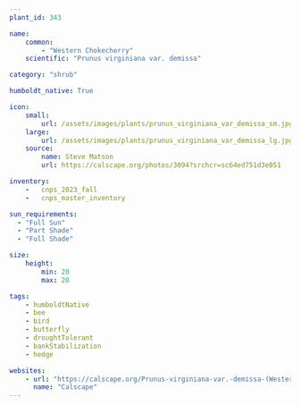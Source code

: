 ```yaml
---
plant_id: 343

name: 
    common: 
        - "Western Chokecherry"   
    scientific: "Prunus virginiana var. demissa" 

category: "shrub"

humboldt_native: True

icon: 
    small: 
        url: /assets/images/plants/prunus_virginiana_var_demissa_sm.jpg 
    large: 
        url: /assets/images/plants/prunus_virginiana_var_demissa_lg.jpg 
    source: 
        name: Steve Matson 
        url: https://calscape.org/photos/3094?srchcr=sc64ed751d3e051 

inventory: 
    -   cnps_2023_fall
    -   cnps_master_inventory

sun_requirements:
  - "Full Sun"
  - "Part Shade"
  - "Full Shade"

size:
    height: 
        min: 20
        max: 20

tags: 
    - humboldtNative
    - bee
    - bird
    - butterfly
    - droughtTolerant
    - bankStabilization
    - hedge

websites:
    - url: "https://calscape.org/Prunus-virginiana-var.-demissa-(Western-Chokecherry)"
      name: "Calscape"
---
```

